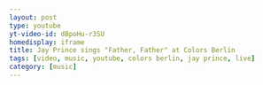 ```yaml
---
layout: post
type: youtube
yt-video-id: dBpoHu-r3SU
homedisplay: iframe
title: Jay Prince sings "Father, Father" at Colors Berlin
tags: [video, music, youtube, colors berlin, jay prince, live]
category: [music]
---
```

